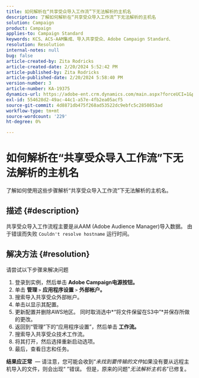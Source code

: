 ```yaml
---
title: 如何解析在“共享受众导入工作流”下无法解析的主机名
description: 了解如何解析在“共享受众导入工作流”下无法解析的主机名
solution: Campaign
product: Campaign
applies-to: Campaign Standard
keywords: KCS、ACS-AAM集成、导入共享受众、Adobe Campaign Standard、
resolution: Resolution
internal-notes: null
bug: false
article-created-by: Zita Rodricks
article-created-date: 2/20/2024 5:52:42 PM
article-published-by: Zita Rodricks
article-published-date: 2/20/2024 5:58:40 PM
version-number: 3
article-number: KA-19375
dynamics-url: https://adobe-ent.crm.dynamics.com/main.aspx?forceUCI=1&pagetype=entityrecord&etn=knowledgearticle&id=c1c702d2-18d0-ee11-9079-6045bd006b4b
exl-id: 554628d2-49ac-44c1-a57e-4fb2ea05acf5
source-git-commit: 4d8871db475f268ad53522dc9ebfc5c2850853ad
workflow-type: tm+mt
source-wordcount: '229'
ht-degree: 0%

---
```


# 如何解析在“共享受众导入工作流”下无法解析的主机名


了解如何使用这些步骤解析“共享受众导入工作流”下无法解析的主机名。

## 描述 {#description}

共享受众导入工作流程主要是从AAM (Adobe Audience Manager)导入数据。 由于错误而失败 `Couldn't resolve hostname` 运行时间。

## 解决方法 {#resolution}


请尝试以下步骤来解决问题

1. 登录到实例，然后单击 <b>Adobe Campaign电源按钮。</b>
2. 单击 <b>管理 </b>`>`  <b>应用程序设置</b> `>`  <b>外部帐户。</b>
3. 搜索导入共享受众外部帐户。
4. 单击以显示其配置。
5. 更新配置并删除AWS地区。 同时取消选中*“将文件保留在S3中”*并保存所做的更改。
6. 返回到“管理”下的“应用程序设置”，然后单击<b> 工作流。 </b>
7. 搜索导入共享受众技术工作流。
8. 将其打开，然后选择重新启动选项。
9. 最后，查看日志和任务。


<b>结果应正常</b>  — 请注意，您可能会收到“*未找到要传输的文件*&#x200B;如果没有要从远程主机导入的文件，则会出现“ ”错误。 但是，原来的问题&quot;*无法解析主机名*”已修复。
